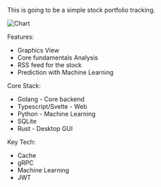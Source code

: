 This is going to be a simple stock portfolio tracking.

![Chart](chart.jpg)

Features:
  - Graphics View 
  - Core fundamentals Analysis
  - RSS feed for the stock
  - Prediction with Machine Learning

Core Stack:
  - Golang - Core backend
  - Typescript/Svelte - Web
  - Python - Machine Learning
  - SQLite
  - Rust - Desktop GUI

Key Tech:
  - Cache
  - gRPC
  - Machine Learning
  - JWT
